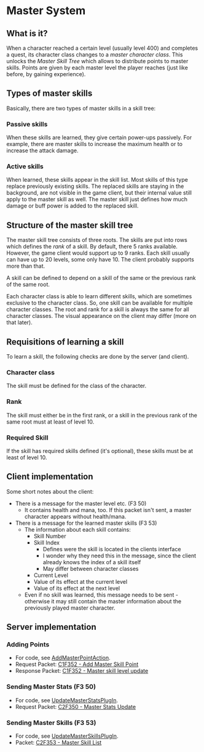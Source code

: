 ﻿# Master System

## What is it?

When a character reached a certain level (usually level 400) and completes a quest,
its character class changes to a *master character class*.
This unlocks the *Master Skill Tree* which allows to distribute points to master
skills.
Points are given by each master level the player reaches (just like before, by
gaining experience).

## Types of master skills

Basically, there are two types of master skills in a skill tree:

### Passive skills

When these skills are learned, they give certain power-ups passively. For example,
there are master skills to increase the maximum health or to increase the
attack damage.

### Active skills

When learned, these skills appear in the skill list. Most skills of this type replace
previously existing skills. The replaced skills are staying in the background,
are not visible in the game client, but their internal value still apply to the
master skill as well.
The master skill just defines how much damage or buff power is added to the
replaced skill.

## Structure of the master skill tree

The master skill tree consists of three roots.
The skills are put into rows which defines the *rank* of a skill.
By default, there 5 ranks available. However, the game client would support up
to 9 ranks. Each skill usually can have up to 20 levels, some only have 10. The client probably
supports more than that.

A skill can be defined to depend on a skill of the same or the previous rank of
the same root.

Each character class is able to learn different skills, which are sometimes
exclusive to the character class. So, one skill can be available for multiple
character classes.
The root and rank for a skill is always the same for all character classes.
The visual appearance on the client may differ (more on that later).


## Requisitions of learning a skill

To learn a skill, the following checks are done by the server (and client).

### Character class

The skill must be defined for the class of the character.

### Rank

The skill must either be in the first rank, or a skill in the previous rank of
the same root must at least of level 10.

### Required Skill

If the skill has required skills defined (it's optional), these skills must be
at least of level 10.

## Client implementation

Some short notes about the client:
  * There is a message for the master level etc. (F3 50)
    * It contains health and mana, too. If this packet isn't sent, a master
      character appears without health/mana.
  * There is a message for the learned master skills (F3 53)
    * The information about each skill contains:
      * Skill Number
      * Skill Index
        * Defines were the skill is located in the clients interface
        * I wonder why they need this in the message, since the client already
          knows the index of a skill itself
        * May differ between character classes
      * Current Level
      * Value of its effect at the current level
      * Value of its effect at the next level
    * Even if no skill was learned, this message needs to be sent - otherwise it
      may still contain the master information about the previously played master
      character.

## Server implementation

### Adding Points

* For code, see [AddMasterPointAction](https://github.com/MUnique/OpenMU/tree/master/src/GameLogic/PlayerActions/Character/AddMasterPointAction.cs).
* Request Packet: [C1F352 - Add Master Skill Point](Packets/C1-F3-52-AddMasterSkillPoint_by-client.md)
* Response Packet: [C1F352 - Master skill level update](Packets/C1-F3-52-MasterSkillLevelUpdate_by-server.md)

### Sending Master Stats (F3 50)

* For code, see [UpdateMasterStatsPlugIn](https://github.com/MUnique/OpenMU/tree/master/src/GameServer/RemoteView/Character/UpdateMasterStatsPlugIn.cs).
* Request Packet: [C2F350 - Master Stats Update](Packets/C1-F3-50-MasterStatsUpdate_by-server.md)

### Sending Master Skills (F3 53)

* For code, see [UpdateMasterSkillsPlugIn](https://github.com/MUnique/OpenMU/tree/master/src/GameServer/RemoteView/Character/UpdateMasterSkillsPlugIn.cs).
* Packet: [C2F353 - Master Skill List](Packets/C2-F3-53-MasterSkillList_by-server.md)
